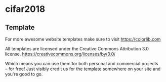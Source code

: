 # cifar2018


## Template

For more awesome website templates make sure to visit https://colorlib.com

All templates are licensed under the Creative Commons Attribution 3.0 license. https://creativecommons.org/licenses/by/3.0/

Which means you can use them for both personal and commercial projects – for free! Just visibly credit us for the template somewhere on your site and you're good to go.
